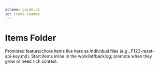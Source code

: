 ```yaml
---
schema: guide.v1
id: items-readme
---
```


# Items Folder

Promoted feature/chore items live here as individual files (e.g., F123-reset-api-key.md). Start items inline in the worklist/backlog; promote when they grow or need rich context.

